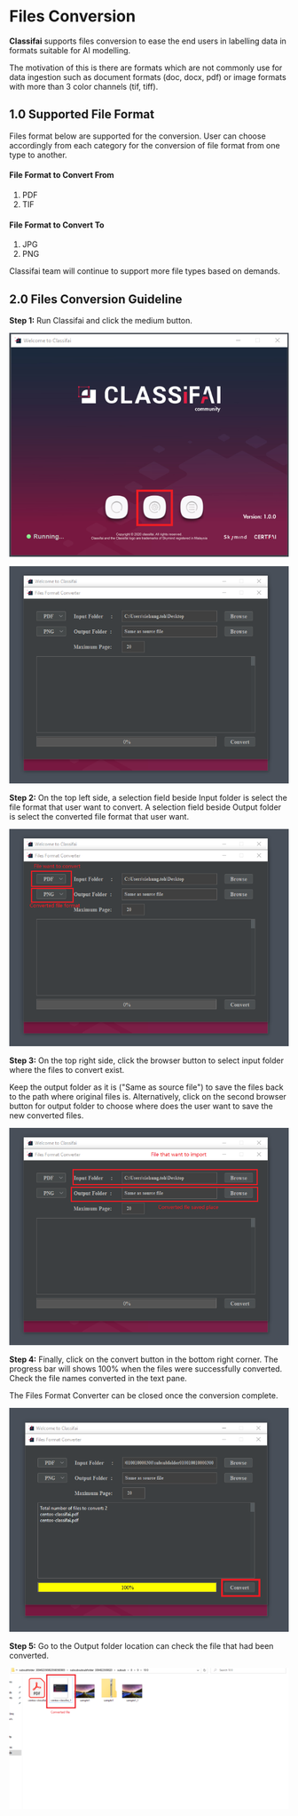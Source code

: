 # Files Conversion

**Classifai** supports files conversion to ease the end users in labelling data in formats suitable for AI modelling. 

The motivation of this is there are formats which are not commonly use for data ingestion such as document formats \(doc, docx, pdf\) or image formats with more than 3 color channels \(tif, tiff\).

## 1.0 Supported File Format 

Files format below are supported for the conversion. User can choose accordingly from each category for the conversion of file format from one type to another.

#### File Format to Convert From

1. PDF
2. TIF

#### File Format to Convert To

1. JPG
2. PNG

Classifai team will continue to support more file types based on demands.

## 2.0 Files Conversion Guideline

**Step 1:** Run Classifai and click the medium button.

![](../../.gitbook/assets/file-converter1.png)

![](../../.gitbook/assets/file-converter2.png)

**Step 2:** On the top left side, a selection field beside Input folder is select the file format that user want to convert. A selection field beside Output folder is select the converted file format that user want.

![](../../.gitbook/assets/file-converter3.png)

**Step 3:** On the top right side, click the browser button to select input folder where the files to convert exist. 

Keep the output folder as it is \("Same as source file"\) to save the files back to the path where original files is. Alternatively, click on the second browser button for output folder to choose where does the user want to save the new converted files.

![](../../.gitbook/assets/file-converter4.png)

**Step 4:** Finally, click on the convert button in the bottom right corner. The progress bar will shows 100% when the files were successfully converted. Check the file names converted in the text pane. 

The Files Format Converter can be closed once the conversion complete.

![](../../.gitbook/assets/file-converter6.png)

**Step 5:** Go to the Output folder location can check the file that had been converted. 

![](../../.gitbook/assets/file-converter7.png)

 

 

